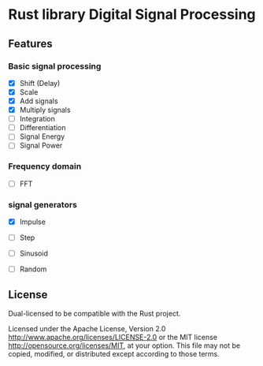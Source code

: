# Rust library Digital Signal Processing 

## Features
   
### Basic signal processing

  * [x] Shift (Delay)
  * [x] Scale
  * [x] Add signals
  * [x] Multiply signals
  * [ ] Integration
  * [ ] Differentiation
  * [ ] Signal Energy
  * [ ] Signal Power
  
### Frequency domain

  * [ ] FFT
  
  
### signal generators
  
  * [x] Impulse
  * [ ] Step
  * [ ] Sinusoid
  * [ ] Random


## License

Dual-licensed to be compatible with the Rust project.

Licensed under the Apache License, Version 2.0
http://www.apache.org/licenses/LICENSE-2.0 or the MIT license
http://opensource.org/licenses/MIT, at your
option. This file may not be copied, modified, or distributed
except according to those terms.